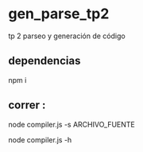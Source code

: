 # gen_parse_tp2
tp 2 parseo y generación de código

## dependencias 
npm i

## correr :
node compiler.js -s ARCHIVO_FUENTE 

node compiler.js -h

